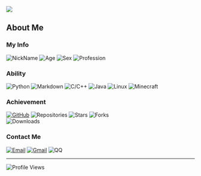 <img src="https://github-readme-stats.vercel.app/api?username=CodeCrafter-TL&theme=transparent&include_all_commits=true&show_icons=true" />

About Me
--------
### My Info

![NickName](https://img.shields.io/badge/NickName-CodeCrafetr%20TL-orange)
![Age](https://img.shields.io/badge/Age-13-blue)
![Sex](https://img.shields.io/badge/Gender-♂-green)
![Profession](https://img.shields.io/badge/Profession-Pupil-yellow)

### Ability

![Python](https://img.shields.io/badge/Python-烂熟于心-orange?style=flat&logo=python)
![Markdown](https://img.shields.io/badge/HTML&CSS&JS-炉火纯青-purple?logo=html5)
![C/C++](https://img.shields.io/badge/C&C++-完全不懂-blue?logo=c)
![Java](https://img.shields.io/badge/Java-初入门道-green?logo=oracle)
![Linux](https://img.shields.io/badge/Linux-完全不懂-yellow?logo=linux)
![Minecraft](https://img.shields.io/badge/Minecraft-非常热爱-grey?logo=minecraft)

### Achievement

[![GitHub](https://img.shields.io/badge/GitHub-CodeCrafter%20TL-purple?logo=github)](https://github.com/CodeCrafter-TL)
![Repositories](https://img.shields.io/badge/Repositories-5-blue)
![Stars](https://img.shields.io/badge/Stars-5-green)
![Forks](https://img.shields.io/badge/Forks-2-yellow)  
![Downloads](https://img.shields.io/badge/Downloads-1.2k-yellow)

### Contact Me

[![Email](https://img.shields.io/badge/Email-1825456084@qq.com-blue?style=social)](mailto:1825456084@qq.com)
[![Gmail](https://img.shields.io/badge/Gmail-codecrafter0tl@gmail.com-blue?style=social)](mailto:codecrafter0tl@gmail.com)
![QQ](https://img.shields.io/badge/QQ-1825456084-green?style=social)

---

![Profile Views](https://komarev.com/ghpvc/?username=CodeCrafter-TL)
